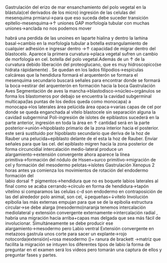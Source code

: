 Gastrulación del erizo de mar
ensanchamiento del polo vegetal en la blástula(cel  derivados de los micro)
ingresión  de las celulas  del mesenquima prmiarui→para que eso suceda debe suceder transición epitelio-mesenquima→↑ uniones GAP morfología tubular con muchas uniones→anclada no nos podemos mover

habrá una perdida de las unoines en laparte hialina y dentro la laḿina basal→cambio en la morfología tubular a botella
estrangulamiento de cualquier  adhesión e ingresar dentro →↑ capacidad de migrar dentro del blastocelo.
Aparece la primera curvatura→placa vegetal sufren un cambio de morfología en cel. botella del polo vegetal.Además de un ↑ de la curvatura debido liberación del proteoglucano, que es muy hidroscopico(se hidrata rápidamente) . Se quedan en los lados
filipodios→espículas  calcáreas que la hendidura formará el arquenterón se formara el mesenquima secundario buscará señales para encontrar donde se formará la boca→estirar del  arquenterón en formación  hacia la boca 
Gastrulación Aves
Segmentación de aves
la mancha→blastodisco→núcleo+orgánulos
se forma los blastomeros por debajo se encuentra la cavidad subgerminal
	multicapa(las puntas de los dedos queda como monocapa) a monocapa→los laterales 
		área pelúcida
		área opaca→varias capas de cel por donde se  queda enganchada al vitelo
		blastocele sin separación alguna la cavidad subgerminal
	Poli-ingresión  de islotes de epiblastos
		sucederá en la parte anterior, ingresión en toda la área en ↑ cantidad será en la parte posterior→unión→hipoblasto primario de la  zona interior hacia el posterior.
			este será sustituido por  hipoblasto  secundario que deriva de la hoz de Rauber
				una pelucida+epiblasto delante  de el esta la hoz de Rauber.
				Enviar señales para que las cel. del epiblasto migren hacia la zona posterior de forma circuncidial 
				intercalación medio-lateral produce un alargamiento→extensión convergente
				ahora aparece la línea primitiva→formación del nódulo de Hssen+surco primitivo→migración de cel y formación del mesodermo
	pelotas→islotes 
Gastrulación Xenopus
	2 horas antes ya comienza los movimientos de rotación del endodermo
		formación del  
			labio dorsal
				↑  pigmentos→hendidura que no es boquete
			labios laterales
				al final como se acaba cerrando→círculo en forma de hendidura→tapón vitelino
					si  comparamos las celulas c-d
						son  endodermo  en contraposición de las  del alrededor polo animal, son cel, ↓pequeñas=↓vitelo
					Involución 
					epibolia
						las más  externas empujan para que se de la epibolia
					estructura circular→se  debe alarga (mesodermo)naranja tenemos intercalación mediolateral y extensión convergente
					externamente→intercalación radial , habría una migración  hacia arriba+capas mas delgada que sea más fácil de involucionar. Simultáneamente se debe producir ese alargamiento→mesodermo pero 
			Labio ventral
Extensión convergente en metazoos
	gastrula unos corte para sacer un explante→rojo notocorda(extensión)+rosa mesodermo ()+
	ranura de brackett →matriz que facilita  la migración 
		se intuyen los diferentes  tipos de  labio
la forma de preguntar en el examen  será los videos pero tomarán una captura de ellos y preguntar fases y partes.